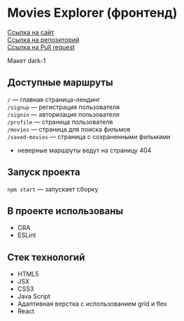 # Movies Explorer (фронтенд)

[Ссылка на сайт](https://movies-ast.nomoreparties.co)  
[Ссылка на репозиторий](https://github.com/ibragim-ast/movies-explorer-frontend)  
[Ссылка на Pull request](https://github.com/ibragim-ast/movies-explorer-frontend/pull/2)

Макет dark-1

## Доступные маршруты

`/` — главная страница-лендинг  
`/signup` — регистрация пользователя  
`/signin` — авторизация пользователя  
`/profile` — страница пользователя  
`/movies` — страница для поиска фильмов  
`/saved-movies` — страница с сохраненными фильмами

- неверные маршруты ведут на страницу 404

## Запуск проекта

`npm start` — запускает сборку

## В проекте использованы

- CRA
- ESLint

## Стек технологий

- HTML5
- JSX
- CSS3
- Java Script
- Адаптивная верстка с использованием grid и flex
- React
